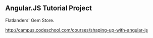 ## Angular.JS Tutorial Project ##

Flatlanders' Gem Store.

http://campus.codeschool.com/courses/shaping-up-with-angular-js
